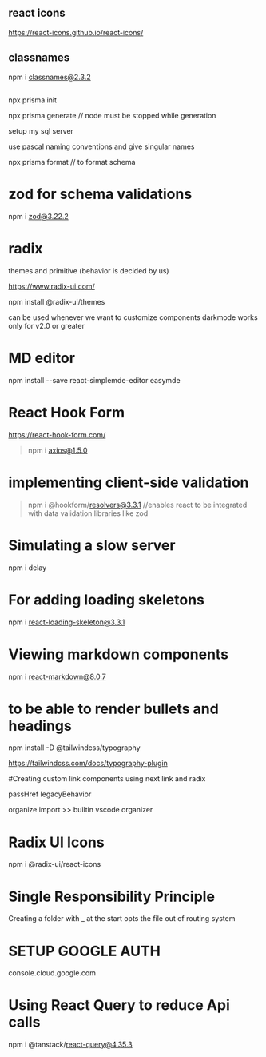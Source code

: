 ## react icons 

https://react-icons.github.io/react-icons/

## classnames

 npm i classnames@2.3.2

##

npx prisma init

npx prisma generate // node must be stopped while generation

setup my sql server

use pascal naming conventions and give singular names

npx prisma format // to format schema

# zod for schema validations

 npm i zod@3.22.2

 # radix

 themes and primitive (behavior is decided by us)

 https://www.radix-ui.com/

 npm install @radix-ui/themes

 <ThemePanel /> can be used whenever we want to customize components darkmode works only for v2.0 or greater

 # MD editor

 npm install --save react-simplemde-editor easymde 

 # React Hook Form

 https://react-hook-form.com/

 > npm i axios@1.5.0

 # implementing client-side validation

 > npm i @hookform/resolvers@3.3.1 //enables react to be integrated with data validation libraries like zod

 # Simulating a slow server

 npm i delay

 # For adding loading skeletons

 npm i react-loading-skeleton@3.3.1

 # Viewing markdown components

 npm i react-markdown@8.0.7

 # to be able to render bullets and headings

 npm install -D @tailwindcss/typography

https://tailwindcss.com/docs/typography-plugin 

#Creating custom link components using next link and radix

passHref legacyBehavior

organize import >> builtin vscode organizer

# Radix UI Icons

npm i @radix-ui/react-icons

# Single Responsibility Principle

Creating a folder with _ at the start opts the file out of routing system

# SETUP GOOGLE AUTH

console.cloud.google.com 

# Using React Query to reduce Api calls

 npm i @tanstack/react-query@4.35.3



